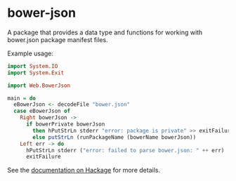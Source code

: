 # bower-json

A package that provides a data type and functions for working with bower.json
package manifest files.

Example usage:

```haskell
import System.IO
import System.Exit

import Web.BowerJson

main = do
  eBowerJson <- decodeFile "bower.json"
  case eBowerJson of
    Right bowerJson ->
      if bowerPrivate bowerJson
        then hPutStrLn stderr "error: package is private" >> exitFailure
        else putStrLn (runPackageName (bowerName bowerJson))
    Left err -> do
      hPutStrLn stderr ("error: failed to parse bower.json: " ++ err)
      exitFailure
```

See the [documentation on Hackage](https://hackage.haskell.org/package/bower-json) for more details.
